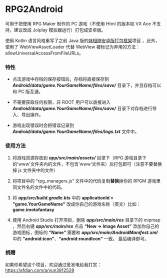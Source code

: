 # RPG2Android

可用于把使用 RPG Maker 制作的 PC 游戏（不使用 Html 的版本如 VX Ace 不支持，建议改成 Joiplay 模拟器运行）打包成安卓版。

使用 Kotlin 语言风格重写了之前 Java 版的[妹相随安卓版打包框架](https://github.com/Yunbierdika/ImotoFantasyAndroidFramework)项目 ，此外，使用了 WebViewAssetLoader 代替 WebView 被标记为弃用的方法：allowUniversalAccessFromFileURLs。

### 特性

- 点击游戏中存档的保存按钮后，存档将直接保存到 **_Android/data/game.YourGameName/files/save/_** 目录下，并且存档可以和 PC 版互通。

- 不需要获取任何权限，非 ROOT 用户可以直接进入 **_Android/data/game.YourGameName/files/save/_** 目录下对存档进行导入、导出操作。

- 游戏出现错误时会把错误记录到 **_Android/data/game.YourGameName/files/logs.txt_** 文件中。

### 使用方法

1. 将游戏资源存放到 **_app/src/main/assets/_** 目录下（RPG 游戏目录下的'www'文件夹内的文件，不包含'www'文件夹）后打包即可（注意不要替换掉 js 文件夹中的文件）

2. 将项目中的 “rpg_managers.js” 文件中的代码复制**替换**掉你的 RPGM 游戏里同文件名的文件中的代码。

3. 将 **_app/src/build.gradle.kts_** 中的 **applicationId = "game.YourGameName"** 改成你自己的游戏名称（英文）比如：**game.imotofantasy**

4. 使用 Android Studio 打开项目，删除 **_app/src/main/res_** 目录下的 mipmap ，然后右键 **_app/src/main/res_** 点击 **“New -> Image Asset”** 添加你自己的游戏图标，图标的 **“Name”** 需要和 **_app/src/main/AndroidManifest.xml_** 中的 **“android:icon”**、**“android:roundIcon”** 一致。 最后编译即可。

### 捐赠

如果你希望这个项目，欢迎通过爱发电给我打赏：https://afdian.com/a/yun3812528
